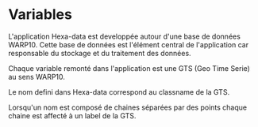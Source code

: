 # Variables

L'application Hexa-data est developpée autour d'une base de données WARP10.
Cette base de données est l'élément central de l'application car responsable du stockage et du traitement des données.


Chaque variable remonté dans l'application est une GTS (Geo Time Serie) au sens WARP10.

Le nom defini dans Hexa-data correspond au classname de la GTS.

Lorsqu'un nom est composé de chaines séparées par des points chaque chaine est affecté à un label de la GTS.